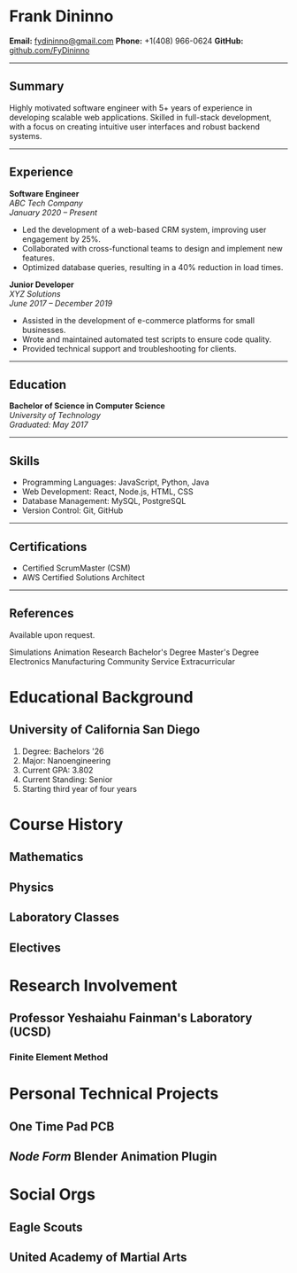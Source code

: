 # Frank Dininno

**Email:** fydininno@gmail.com
**Phone:** +1(408) 966-0624
**GitHub:** [github.com/FyDininno](https://github.com/FyDininno)

---

## Summary

Highly motivated software engineer with 5+ years of experience in developing scalable web applications. Skilled in full-stack development, with a focus on creating intuitive user interfaces and robust backend systems.

---

## Experience

**Software Engineer**  
*ABC Tech Company*  
*January 2020 – Present*  
- Led the development of a web-based CRM system, improving user engagement by 25%.
- Collaborated with cross-functional teams to design and implement new features.
- Optimized database queries, resulting in a 40% reduction in load times.

**Junior Developer**  
*XYZ Solutions*  
*June 2017 – December 2019*  
- Assisted in the development of e-commerce platforms for small businesses.
- Wrote and maintained automated test scripts to ensure code quality.
- Provided technical support and troubleshooting for clients.

---

## Education

**Bachelor of Science in Computer Science**  
*University of Technology*  
*Graduated: May 2017*

---

## Skills

- Programming Languages: JavaScript, Python, Java
- Web Development: React, Node.js, HTML, CSS
- Database Management: MySQL, PostgreSQL
- Version Control: Git, GitHub

---

## Certifications

- Certified ScrumMaster (CSM)
- AWS Certified Solutions Architect

---

## References

Available upon request.


Simulations
Animation
Research
Bachelor's Degree
Master's Degree
Electronics
Manufacturing
Community Service
Extracurricular

# Educational Background
## University of California San Diego
1. Degree: Bachelors '26
2. Major: Nanoengineering
3. Current GPA: 3.802
4. Current Standing: Senior
5. Starting third year of four years 
# Course History
## Mathematics
## Physics
## Laboratory Classes
## Electives
# Research Involvement
## Professor Yeshaiahu Fainman's Laboratory (UCSD)
### Finite Element Method
# Personal Technical Projects
## One Time Pad PCB
## *Node Form* Blender Animation Plugin

# Social  Orgs
## Eagle Scouts
## United Academy of Martial Arts

